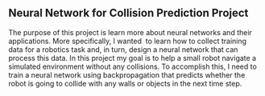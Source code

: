## Neural Network for Collision Prediction Project

The purpose of this project is learn more about neural networks and their applications. More specifically, I wanted  to learn how to collect training data for a robotics task and, in turn, design a neural network that can process this data. In this project my goal is to help a small robot navigate a simulated environment without any collisions. To accomplish this, I need to train a neural network using backpropagation that predicts whether the robot is going to collide with any walls or objects in the next time step. 
